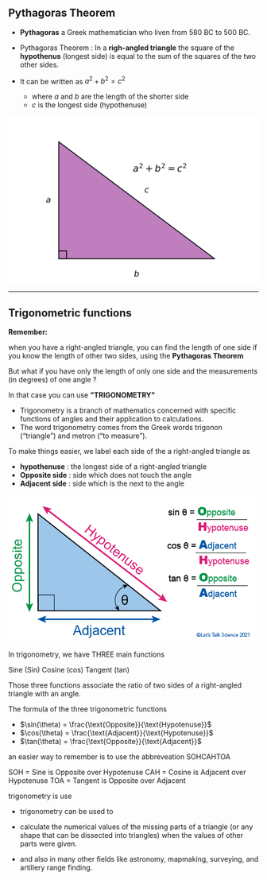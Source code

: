 
## Pythagoras Theorem 

- **Pythagoras** a Greek mathematician who liven from 580 BC to 500 BC.
- Pythagoras Theorem : In a **righ-angled triangle** the square of the **hypothenus** (longest side) is equal to the sum of the squares of the two other sides.
- It can be written as $a^2+ b^2 = c^2$

    - where $a$ and $b$ are the length of the shorter side
    - $c$ is the longest side (hypothenuse)


![Line Plot](https://github.com/almugabo/SecondarySchool/blob/main/Subjects/MATHS/MYP_4/Branch_03_Geometry/01_notes/xCharts/pythagoras.svg)


---
      
## Trigonometric functions 

**Remember:** 

when you have a right-angled triangle, you can find the length of one side if you know the length of other two sides, using the **Pythagoras Theorem**

But what if you have only the length of only one side and the measurements (in degrees) of one angle ? 

In that case you can use **"TRIGONOMETRY"**

- Trigonometry is a branch of mathematics concerned with specific functions of angles and their application to calculations. 
- The word trigonometry comes from the Greek words trigonon (“triangle”) and metron (“to measure”).


To make things easier, we label each side of the a right-angled triangle as 
- **hypothenuse** : the longest side of a right-angled triangle  
- **Opposite side** : side which does not touch the angle 
- **Adjacent side** : side which is the next to the angle 

![Line Plot](https://github.com/almugabo/SecondarySchool/blob/main/Subjects/MATHS/MYP_4/Branch_03_Geometry/01_notes/xCharts/trigonometry_01.png)

In trigonometry, we have THREE main functions 

Sine (Sin)
Cosine (cos) 
Tangent (tan) 

Those three functions associate the ratio of two sides of a right-angled triangle with an angle. 

The formula of the three trigonometric functions 

*   $\sin(\theta) = \frac{\text{Opposite}}{\text{Hypotenuse}}$
*   $\cos(\theta) = \frac{\text{Adjacent}}{\text{Hypotenuse}}$
*   $\tan(\theta) = \frac{\text{Opposite}}{\text{Adjacent}}$

an easier way to remember is to use the abbreveation SOHCAHTOA 

SOH = Sine is Opposite over Hypotenuse
CAH = Cosine is Adjacent over Hypotenuse
TOA = Tangent is Opposite over Adjacent

trigonometry is use 

- trigonometry can be used to
- calculate the numerical values of the missing parts of a triangle (or any shape that can be dissected into triangles)  when the values of other parts were given.

- and also in many other fields like astronomy, mapmaking, surveying, and artillery range finding. 
